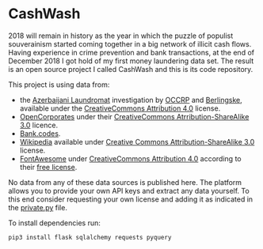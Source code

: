 # CashWash
2018 will remain in history as the year in which the puzzle of populist souverainism started coming together in a big network of illicit cash flows. Having experience in crime prevention and bank transactions, at the end of December 2018 I got hold of my first money laundering data set. The result is an open source project I called CashWash and this is its code repository.

This project is using data from:

* the [Azerbaijani Laundromat](https://www.occrp.org/en/azerbaijanilaundromat/) investigation by [OCCRP](https://occrp.org) and [Berlingske](https://www.berlingske.dk), available under the [CreativeCommons Attribution 4.0](https://creativecommons.org/licenses/by/4.0/) license.
* [OpenCorporates](https://opencorporates.com) under their [CreativeCommons Atrribution-ShareAlike 3.0](https://creativecommons.org/licenses/by-sa/3.0/) licence.
* [Bank.codes](https://bank.codes).
* [Wikipedia](https://wikipedia.org/) available under [ Creative Commons Attribution-ShareAlike 3.0](https://en.wikipedia.org/wiki/Wikipedia:Text_of_Creative_Commons_Attribution-ShareAlike_3.0_Unported_License) license.
* [FontAwesome](http://fontawesome.com/) under [CreativeCommons Attribution 4.0](https://creativecommons.org/licenses/by/4.0/) according to their [free license](https://fontawesome.com/license/free).

No data from any of these data sources is published here. The platform allows you to provide your own API keys and extract any data yourself. To this end consider requesting your own license and adding it as indicated in the [private.py](https://github.com/mapto/CashWash/blob/master/private.py) file.

To install dependencies run:

    pip3 install flask sqlalchemy requests pyquery
    
    
